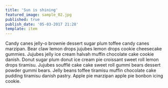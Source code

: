 ```yaml
---
title: 'Sun is shining'
featured_image: sample_02.jpg
published: true
publish_date: '05-03-2017 21:28'
template: item
---
```


Candy canes jelly-o brownie dessert sugar plum toffee candy canes marzipan. Bear claw lemon drops jujubes lemon drops cookie cheesecake gummies. Jujubes jelly ice cream halvah muffin chocolate cake cookie danish. Donut sugar plum donut ice cream pie croissant sweet roll lemon drops tiramisu. Jujubes soufflé cake cake sweet roll gummi bears dessert powder gummi bears. Jelly beans toffee tiramisu muffin chocolate cake pudding tiramisu danish pastry. Apple pie marzipan apple pie bonbon icing cookie.
